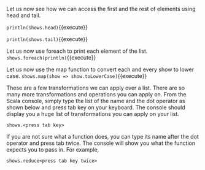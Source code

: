 

Let us now see how we can access the first and the rest of elements using head and tail.

`println(shows.head)`{{execute}} 

`println(shows.tail)`{{execute}} 

 

Let us now use foreach to print each element of the list.
`shows.foreach(println)`{{execute}} 


Let us now use the map function to convert each and every show to lower case.
`shows.map(show => show.toLowerCase)`{{execute}} 

 

These are a few transformations we can apply over a list. There are so many more transformations and operations you can apply on. From the Scala console, simply type the list of the name and the dot operator as shown below and press tab key on your keyboard. The console should display you a huge list of transformations you can apply on your list.

```
shows.<press tab key>
```


If you are not sure what a function does, you can type its name after the dot operator and press tab twice. The console will show you what the function expects you to pass in. For example,

```
shows.reduce<press tab key twice>
```
